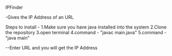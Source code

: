 IPFinder

-Gives the IP Address of an URL 

Steps to install - 
1.Make sure you have java installed into the system 
2.Clone the repository 
3.open terminal 
4.command - "javac main.java"
5.command - "java main"

--Enter URL and you will get the IP Address
